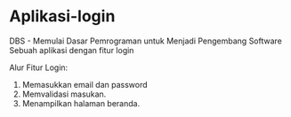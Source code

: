 # Aplikasi-login
DBS - Memulai Dasar Pemrograman untuk Menjadi Pengembang Software
Sebuah aplikasi dengan fitur login

Alur Fitur Login:
1. Memasukkan email dan password
2. Memvalidasi masukan.
3. Menampilkan halaman beranda.
